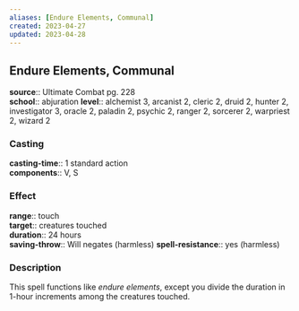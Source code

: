 ```yaml
---
aliases: [Endure Elements, Communal]
created: 2023-04-27
updated: 2023-04-28
---
```


## Endure Elements, Communal

**source**:: Ultimate Combat pg. 228  
**school**:: abjuration
**level**:: alchemist 3, arcanist 2, cleric 2, druid 2, hunter 2, investigator 3, oracle 2, paladin 2, psychic 2, ranger 2, sorcerer 2, warpriest 2, wizard 2

### Casting

**casting-time**:: 1 standard action  
**components**:: V, S

### Effect

**range**:: touch  
**target**:: creatures touched  
**duration**:: 24 hours  
**saving-throw**:: Will negates (harmless)
**spell-resistance**:: yes (harmless)

### Description

This spell functions like *endure elements*, except you divide the duration in 1-hour increments among the creatures touched.
